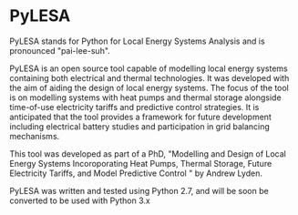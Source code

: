 # PyLESA

PyLESA stands for Python for Local Energy Systems Analysis and is pronounced "pai-lee-suh".

PyLESA is an open source tool capable of modelling local energy systems containing both electrical and thermal technologies. It was developed with the aim of aiding the design of local energy systems. The focus of the tool is on modelling systems with heat pumps and thermal storage alongside time-of-use electricity tariffs and predictive control strategies. It is anticipated that the tool provides a framework for future development including electrical battery studies and participation in grid balancing mechanisms.

This tool was developed as part of a PhD, "Modelling and Design of Local Energy Systems Incoroporating Heat Pumps, Thermal Storage, Future Electricity Tariffs, and Model Predictive Control " by Andrew Lyden.

PyLESA was written and tested using Python 2.7, and will be soon be converted to be used with Python 3.x
